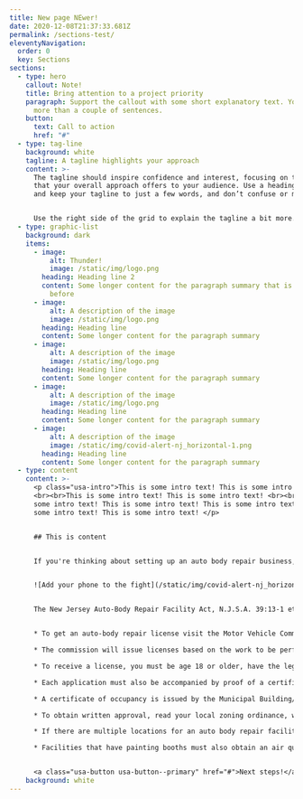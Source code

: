 ```yaml
---
title: New page NEwer!
date: 2020-12-08T21:37:33.681Z
permalink: /sections-test/
eleventyNavigation:
  order: 0
  key: Sections
sections:
  - type: hero
    callout: Note!
    title: Bring attention to a project priority
    paragraph: Support the callout with some short explanatory text. You don’t need
      more than a couple of sentences.
    button:
      text: Call to action
      href: "#"
  - type: tag-line
    background: white
    tagline: A tagline highlights your approach
    content: >-
      The tagline should inspire confidence and interest, focusing on the value
      that your overall approach offers to your audience. Use a heading typeface
      and keep your tagline to just a few words, and don’t confuse or mystify.


      Use the right side of the grid to explain the tagline a bit more. What are your goals? How do you do your work? Write in the present tense, and stay brief here. People who are interested can find details on internal pages.
  - type: graphic-list
    background: dark
    items:
      - image:
          alt: Thunder!
          image: /static/img/logo.png
        heading: Heading line 2
        content: Some longer content for the paragraph summary that is longer now than
          before
      - image:
          alt: A description of the image
          image: /static/img/logo.png
        heading: Heading line
        content: Some longer content for the paragraph summary
      - image:
          alt: A description of the image
          image: /static/img/logo.png
        heading: Heading line
        content: Some longer content for the paragraph summary
      - image:
          alt: A description of the image
          image: /static/img/logo.png
        heading: Heading line
        content: Some longer content for the paragraph summary
      - image:
          alt: A description of the image
          image: /static/img/covid-alert-nj_horizontal-1.png
        heading: Heading line
        content: Some longer content for the paragraph summary
  - type: content
    content: >-
      <p class="usa-intro">This is some intro text! This is some intro text!
      <br><br>This is some intro text! This is some intro text! <br><br>This is
      some intro text! This is some intro text! This is some intro text! This is
      some intro text! This is some intro text! </p>


      ## This is content


      If you're thinking about setting up an auto body repair business, start here for a checklist of items to consider and permits that you may need to obtain to get your business off the ground. Please note that this guide does not substitute for legal or professional advice, and additional permits may be required depending on the circumstances of your business.


      ![Add your phone to the fight](/static/img/covid-alert-nj_horizontal-1.png "Download the app")


      The New Jersey Auto-Body Repair Facility Act, N.J.S.A. 39:13-1 et seq., requires that no person may operate an auto-body repair facility unless it is so licensed by the Motor Vehicle Commission.


      * To get an auto-body repair license visit the Motor Vehicle Commission site at <https://www.state.nj.us/mvcbiz/BusinessServices/AutoBodyRepair.htm>

      * The commission will issue licenses based on the work to be performed including full service, auto body limited and auto body new dealer sublet. A [heavy duty vehicle endorsement](https://www.state.nj.us/mvcbiz/BusinessServices/AutoBodyLicense.htm) is required for all licensed auto body repair facilities repairing vehicles weighing 14,000 pounds (GVWR) or more.  

      * To receive a license, you must be age 18 or older, have the legal capacity to contract and be liable for all debt incurred, exhibit character and responsibility, and have no criminal record.

      * Each application must also be accompanied by proof of a certificate of occupancy, along with written approval by the municipal clerk or zoning officer confirming that the location, establishment and maintenance was approved.

      * A certificate of occupancy is issued by the Municipal Building/Construction Department after the property owner has met all obligations under a Construction Permit, including required inspections according the Uniform Construction Code.

      * To obtain written approval, read your local zoning ordinance, which can be obtained from your local Municipal Clerk, and contact your Municipal Zoning Office.

      * If there are multiple locations for an auto body repair facility, you will need to submit separate applications for each place of business.

      * Facilities that have painting booths must also obtain an air quality permit. Visit this link to learn more: <https://www.state.nj.us/dep/aqpp/>


      <a class="usa-button usa-button--primary" href="#">Next steps!</a>
    background: white
---
```

